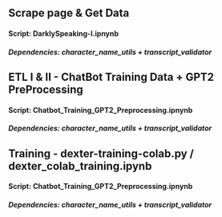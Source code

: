 ## Scrape page & Get Data
#### Script: DarklySpeaking-I.ipnynb
##### Dependencies: character_name_utils + transcript_validator


## ETL I & II - ChatBot Training Data + GPT2 PreProcessing
#### Script: Chatbot_Training_GPT2_Preprocessing.ipnynb
##### Dependencies: character_name_utils + transcript_validator

## Training - dexter-training-colab.py / dexter_colab_training.ipynb
#### Script: Chatbot_Training_GPT2_Preprocessing.ipnynb
##### Dependencies: character_name_utils + transcript_validator
